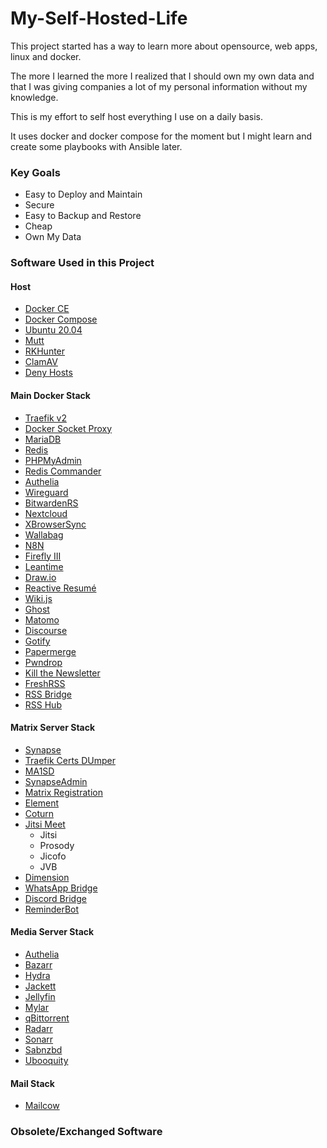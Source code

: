 # My-Self-Hosted-Life

This project started has a way to learn more about opensource, web apps, linux and docker.

The more I learned the more I realized that I should own my own data and that I was giving companies a lot of my personal information without my knowledge.

This is my effort to self host everything I use on a daily basis. 

It uses docker and docker compose for the moment but I might learn and create some playbooks with Ansible later.

### Key Goals

- Easy to Deploy and Maintain
- Secure
- Easy to Backup and Restore
- Cheap
- Own My Data

### Software Used in this Project

#### Host
- [Docker CE](https://docs.docker.com/get-docker/)
- [Docker Compose](https://docs.docker.com/compose/)
- [Ubuntu 20.04](https://ubuntu.com/download/server)
- [Mutt](http://www.mutt.org/)
- [RKHunter](http://rkhunter.sourceforge.net/)
- [ClamAV](https://www.clamav.net/)
- [Deny Hosts](http://denyhosts.sourceforge.net/)

#### Main Docker Stack

- [Traefik v2](https://docs.traefik.io/)
- [Docker Socket Proxy](https://github.com/Tecnativa/docker-socket-proxy)
- [MariaDB](https://mariadb.org/)
- [Redis](https://redis.io/)
- [PHPMyAdmin](https://www.phpmyadmin.net/)
- [Redis Commander](https://github.com/joeferner/redis-commander)
- [Authelia](https://www.authelia.com/)
- [Wireguard](https://www.wireguard.com/)
- [BitwardenRS](https://github.com/dani-garcia/bitwarden_rs)
- [Nextcloud](https://nextcloud.com/)
- [XBrowserSync](https://www.xbrowsersync.org/)
- [Wallabag](https://www.wallabag.it/en)
- [N8N](https://n8n.io/)
- [Firefly III](https://www.firefly-iii.org/)
- [Leantime](https://leantime.io/)
- [Draw.io](https://github.com/jgraph/drawio)
- [Reactive Resumé](https://rxresu.me/)
- [Wiki.js](https://js.wiki/)
- [Ghost](https://ghost.org/)
- [Matomo](https://matomo.org/)
- [Discourse](https://www.discourse.org/)
- [Gotify](https://gotify.net/docs/index)
- [Papermerge](https://www.papermerge.com/)
- [Pwndrop](https://github.com/kgretzky/pwndrop)
- [Kill the Newsletter](https://github.com/leafac/kill-the-newsletter)
- [FreshRSS](https://www.freshrss.org/)
- [RSS Bridge](https://github.com/RSS-Bridge/rss-bridge)
- [RSS Hub](https://docs.rsshub.app/en/)

#### Matrix Server Stack

- [Synapse](https://matrix.org/docs/projects/server/synapse)
- [Traefik Certs DUmper](https://github.com/ldez/traefik-certs-dumper)
- [MA1SD](https://github.com/ma1uta/ma1sd)
- [SynapseAdmin](https://github.com/Awesome-Technologies/synapse-admin)
- [Matrix Registration](https://github.com/ZerataX/matrix-registration)
- [Element](https://matrix.org/docs/projects/client/element)
- [Coturn](https://github.com/coturn/coturn)
- [Jitsi Meet](https://github.com/jitsi/docker-jitsi-meet)
  - Jitsi
  - Prosody
  - Jicofo
  - JVB
- [Dimension](https://github.com/turt2live/matrix-dimension)
- [WhatsApp Bridge](https://github.com/tulir/mautrix-whatsapp)
- [Discord Bridge](https://github.com/matrix-discord/mx-puppet-discord)
- [ReminderBot](https://github.com/anoadragon453/matrix-reminder-bot)

#### Media Server Stack

- [Authelia](https://www.authelia.com/)
- [Bazarr](https://www.bazarr.media/)
- [Hydra](https://github.com/theotherp/nzbhydra2/)
- [Jackett](https://github.com/Jackett/Jackett)
- [Jellyfin](https://jellyfin.org/)
- [Mylar](https://github.com/evilhero/mylar)
- [qBittorrent](https://github.com/linuxserver/docker-qbittorrent)
- [Radarr](https://radarr.video/)
- [Sonarr](https://sonarr.tv/)
- [Sabnzbd](https://sabnzbd.org/)
- [Ubooquity](https://vaemendis.net/ubooquity/)


#### Mail Stack

- [Mailcow](https://mailcow.email/)

### Obsolete/Exchanged Software
